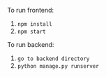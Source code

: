 To run frontend:
1. ```npm install```
2. ```npm start```

To run backend:
1. ```go to backend directory```
2. ```python manage.py runserver```
